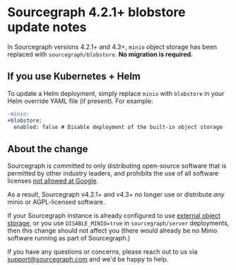 # Sourcegraph 4.2.1+ blobstore update notes

In Sourcegraph versions 4.2.1+ and 4.3+, `minio` object storage has been replaced with `sourcegraph/blobstore`. **No migration is required.**

## If you use Kubernetes + Helm

To update a Helm deployment, simply replace `minio` with `blobstore` in your Helm override YAML file (if present). For example:

```diff
-minio:
+blobstore:
  enabled: false # Disable deployment of the built-in object storage
```

## About the change

Sourcegraph is committed to only distributing open-source software that is permitted by other industry leaders, and prohibits the use of all software licenses [not allowed at Google](https://opensource.google/documentation/reference/thirdparty/licenses#banned).

As a result, Sourcegraph v4.2.1+ and v4.3+ no longer use or distribute _any_ minio or AGPL-licensed software.

If your Sourcegraph instance is already configured to use [external object storage](admin/external_services/object_storage), or you use `DISABLE_MINIO=true` in `sourcegraph/server` deployments, then this change should not affect you (there would already be no Minio software running as part of Sourcegraph.)

If you have any questions or concerns, please reach out to us via support@sourcegraph.com and we'd be happy to help.
